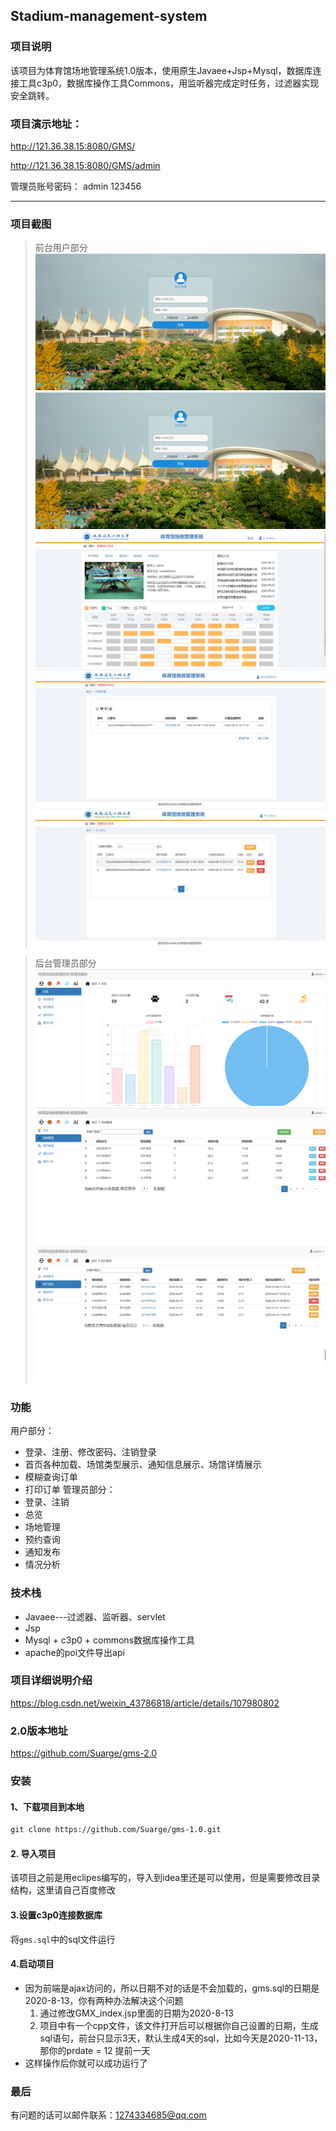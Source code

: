 ## Stadium-management-system

### 项目说明

该项目为体育馆场地管理系统1.0版本，使用原生Javaee+Jsp+Mysql，数据库连接工具c3p0，数据库操作工具Commons，用监听器完成定时任务，过滤器实现安全跳转。 

### 项目演示地址：
http://121.36.38.15:8080/GMS/

http://121.36.38.15:8080/GMS/admin

管理员账号密码：
admin
123456

---

### 项目截图
>前台用户部分
![image](https://github.com/Suarge/gms-1.0/blob/master/readme_photo/1.png)
![image](https://github.com/Suarge/gms-1.0/blob/master/readme_photo/1.png)
![image](https://github.com/Suarge/gms-1.0/blob/master/readme_photo/3.png)
![image](https://github.com/Suarge/gms-1.0/blob/master/readme_photo/4.png)
![image](https://github.com/Suarge/gms-1.0/blob/master/readme_photo/5.png)

>后台管理员部分
![image](https://github.com/Suarge/gms-1.0/blob/master/readme_photo/6.png)
![image](https://github.com/Suarge/gms-1.0/blob/master/readme_photo/7.png)
![image](https://github.com/Suarge/gms-1.0/blob/master/readme_photo/8.png)

### 功能
用户部分：
* 登录、注册、修改密码、注销登录
* 首页各种加载、场馆类型展示、通知信息展示、场馆详情展示
* 模糊查询订单
* 打印订单
管理员部分：
* 登录、注销
* 总览
* 场地管理
* 预约查询
* 通知发布
* 情况分析

### 技术栈
* Javaee---过滤器、监听器、servlet
* Jsp
* Mysql + c3p0 + commons数据库操作工具
* apache的poi文件导出api

### 项目详细说明介绍
https://blog.csdn.net/weixin_43786818/article/details/107980802

### 2.0版本地址
https://github.com/Suarge/gms-2.0

### 安装
#### 1、下载项目到本地
```xml
git clone https://github.com/Suarge/gms-1.0.git
```
#### 2. 导入项目
该项目之前是用eclipes编写的，导入到idea里还是可以使用，但是需要修改目录结构，这里请自己百度修改

#### 3.设置c3p0连接数据库
将`gms.sql`中的sql文件运行

#### 4.启动项目
* 因为前端是ajax访问的，所以日期不对的话是不会加载的，gms.sql的日期是2020-8-13，你有两种办法解决这个问题
  1. 通过修改GMX_index.jsp里面的日期为2020-8-13
  2. 项目中有一个cpp文件，该文件打开后可以根据你自己设置的日期，生成sql语句，前台只显示3天，默认生成4天的sql，比如今天是2020-11-13，那你的prdate = 12 提前一天
* 这样操作后你就可以成功运行了
### 最后
有问题的话可以邮件联系：1274334685@qq.com
